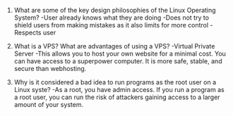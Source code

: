 1. What are some of the key design philosophies of the Linux Operating System?
-User already knows what they are doing
-Does not try to shield users from making mistakes as it also limits for more control
-Respects user

2. What is a VPS? What are advantages of using a VPS?
-Virtual Private Server
-This allows you to host your own website for a minimal cost. You can have access to a superpower computer. It is more safe, stable, and secure than webhosting.

3. Why is it considered a bad idea to run programs as the root user on a Linux syste?
-As a root, you have admin access. If you run a program as a root user, you can run the risk of attackers gaining access to a larger amount of your system.